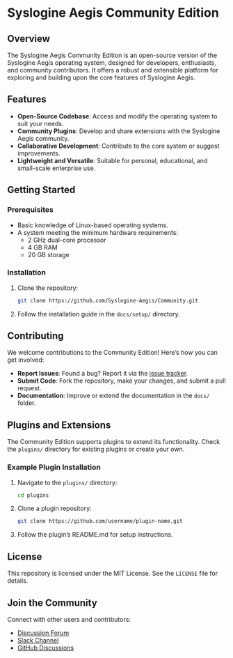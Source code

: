 # Syslogine Aegis Community Edition

## Overview
The Syslogine Aegis Community Edition is an open-source version of the Syslogine Aegis operating system, designed for developers, enthusiasts, and community contributors. It offers a robust and extensible platform for exploring and building upon the core features of Syslogine Aegis.

## Features
- **Open-Source Codebase**: Access and modify the operating system to suit your needs.
- **Community Plugins**: Develop and share extensions with the Syslogine Aegis community.
- **Collaborative Development**: Contribute to the core system or suggest improvements.
- **Lightweight and Versatile**: Suitable for personal, educational, and small-scale enterprise use.

## Getting Started
### Prerequisites
- Basic knowledge of Linux-based operating systems.
- A system meeting the minimum hardware requirements:
  - 2 GHz dual-core processor
  - 4 GB RAM
  - 20 GB storage

### Installation
1. Clone the repository:
   ```bash
   git clone https://github.com/Syslogine-Aegis/Community.git
   ```
2. Follow the installation guide in the `docs/setup/` directory.

## Contributing
We welcome contributions to the Community Edition! Here’s how you can get involved:
- **Report Issues**: Found a bug? Report it via the [issue tracker](https://github.com/Syslogine-Aegis/Community/issues).
- **Submit Code**: Fork the repository, make your changes, and submit a pull request.
- **Documentation**: Improve or extend the documentation in the `docs/` folder.

## Plugins and Extensions
The Community Edition supports plugins to extend its functionality. Check the `plugins/` directory for existing plugins or create your own.

### Example Plugin Installation
1. Navigate to the `plugins/` directory:
   ```bash
   cd plugins
   ```
2. Clone a plugin repository:
   ```bash
   git clone https://github.com/username/plugin-name.git
   ```
3. Follow the plugin’s README.md for setup instructions.

## License
This repository is licensed under the MIT License. See the `LICENSE` file for details.

## Join the Community
Connect with other users and contributors:
- [Discussion Forum](https://community.syslogine-aegis.com)
- [Slack Channel](https://syslogine-aegis.slack.com)
- [GitHub Discussions](https://github.com/Syslogine-Aegis/Community/discussions)
